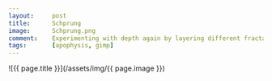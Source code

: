 ```yaml
---
layout:		post
title:		Schprung
image:		Schprung.png
comment:	Experimenting with depth again by layering different fractals together
tags:		[apophysis, gimp]
---
```


<span class="lightbox-trigger">
![{{ page.title }}](/assets/img/{{ page.image }})
</span>
